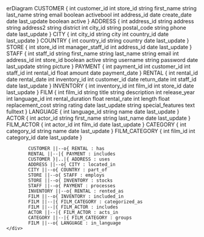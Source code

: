<html lang="en">
<head>
    <meta charset="UTF-8">
    <meta name="viewport" content="width=device-width, initial-scale=1.0">
    <title>ER Diagram with Mermaid.js</title>
    <script type="module">
        import mermaid from 'https://cdn.jsdelivr.net/npm/mermaid@10/dist/mermaid.esm.min.mjs';
        mermaid.initialize({ startOnLoad: true });
    </script>
</head>
<body>
    <div class="mermaid">
        erDiagram
            CUSTOMER {
                int customer_id
                int store_id
                string first_name
                string last_name
                string email
                boolean activebool
                int address_id
                date create_date
                date last_update
                boolean active
            }
            ADDRESS {
                int address_id
                string address
                string address2
                string district
                int city_id
                string postal_code
                string phone
                date last_update
            }
            CITY {
                int city_id
                string city
                int country_id
                date last_update
            }
            COUNTRY {
                int country_id
                string country
                date last_update
            }
            STORE {
                int store_id
                int manager_staff_id
                int address_id
                date last_update
            }
            STAFF {
                int staff_id
                string first_name
                string last_name
                string email
                int address_id
                int store_id
                boolean active
                string username
                string password
                date last_update
                string picture
            }
            PAYMENT {
                int payment_id
                int customer_id
                int staff_id
                int rental_id
                float amount
                date payment_date
            }
            RENTAL {
                int rental_id
                date rental_date
                int inventory_id
                int customer_id
                date return_date
                int staff_id
                date last_update
            }
            INVENTORY {
                int inventory_id
                int film_id
                int store_id
                date last_update
            }
            FILM {
                int film_id
                string title
                string description
                int release_year
                int language_id
                int rental_duration
                float rental_rate
                int length
                float replacement_cost
                string rating
                date last_update
                string special_features
                text fulltext
            }
            LANGUAGE {
                int language_id
                string name
                date last_update
            }
            ACTOR {
                int actor_id
                string first_name
                string last_name
                date last_update
            }
            FILM_ACTOR {
                int actor_id
                int film_id
                date last_update
            }
            CATEGORY {
                int category_id
                string name
                date last_update
            }
            FILM_CATEGORY {
                int film_id
                int category_id
                date last_update
            }

            CUSTOMER ||--o{ RENTAL : has
            RENTAL ||--|{ PAYMENT : includes
            CUSTOMER }|..|{ ADDRESS : uses
            ADDRESS ||--o{ CITY : located_in
            CITY ||--o{ COUNTRY : part_of
            STORE ||--o{ STAFF : employs
            STORE ||--o{ INVENTORY : stocks
            STAFF ||--o{ PAYMENT : processes
            INVENTORY ||--o{ RENTAL : rented_as
            FILM ||--o{ INVENTORY : included_in
            FILM ||--|{ FILM_CATEGORY : categorized_as
            FILM ||--|{ FILM_ACTOR : includes
            ACTOR ||--|{ FILM_ACTOR : acts_in
            CATEGORY ||--|{ FILM_CATEGORY : groups
            FILM ||--o{ LANGUAGE : in_language
    </div>
</body>
</html>
